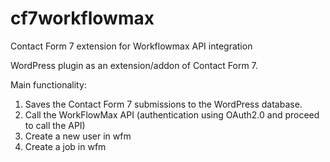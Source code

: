 # cf7workflowmax
Contact Form 7 extension for Workflowmax API integration

WordPress plugin as an extension/addon of
 Contact Form 7.
 
 Main functionality:
   1. Saves the Contact Form 7 submissions to the WordPress
      database.
   2. Call the WorkFlowMax API (authentication using OAuth2.0 and proceed to call the API)
   3. Create a new user in wfm
   4. Create a job in wfm

